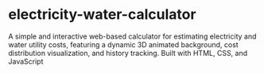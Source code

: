 # electricity-water-calculator
A simple and interactive web-based calculator for estimating electricity and water utility costs, featuring a dynamic 3D animated background, cost distribution visualization, and history tracking. Built with HTML, CSS, and JavaScript

